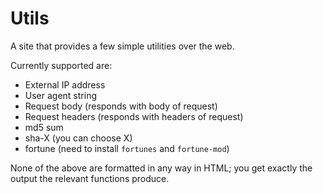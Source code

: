 Utils
=====

A site that provides a few simple utilities over the web.

Currently supported are:

 * External IP address
 * User agent string
 * Request body (responds with body of request)
 * Request headers (responds with headers of request)
 * md5 sum
 * sha-X (you can choose X)
 * fortune (need to install `fortunes` and `fortune-mod`)

None of the above are formatted in any way in HTML; you get exactly the output
the relevant functions produce.
